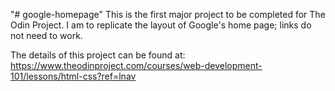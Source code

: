 "# google-homepage"
This is the first major project to be completed for The Odin Project.
I am to replicate the layout of Google's home page; links do not need to work.

The details of this project can be found at:
https://www.theodinproject.com/courses/web-development-101/lessons/html-css?ref=lnav
